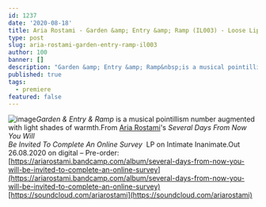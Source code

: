 ```yaml
---
id: 1237
date: '2020-08-18'
title: Aria Rostami - Garden &amp; Entry &amp; Ramp (IL003) - Loose Lips
type: post
slug: aria-rostami-garden-entry-ramp-il003
author: 100
banner: []
description: "Garden &amp; Entry &amp; Ramp&nbsp;is a musical pointillism number augmented with light shades of warmth. From Aria Rostami&#39;s Several Days From Now You WillBe Invited To Complete An Online Survey\L LP on Intimate Inanimate. Out 26.08.2020 on digital &#8211; Pre-order: https://ariarostami.bandcamp.com/album/several-days-from-now-you-will-be-invited-to-complete-an-online-survey https://soundcloud.com/ariarostami [...]Read More..."
published: true
tags:
  - premiere
featured: false
---
```

![image](../undefined)_Garden & Entry & Ramp_ is a musical pointillism number augmented with light shades of warmth.From [Aria Rostami](https://ariarostami.bandcamp.com/)'s _Several Days From Now You Will  
Be Invited To Complete An Online Survey_  LP on Intimate Inanimate.Out 26.08.2020 on digital – Pre-order: [](https://ariarostami.bandcamp.com/album/several-days-from-now-you-will-be-invited-to-complete-an-online-survey)[https://ariarostami.bandcamp.com/album/several-days-from-now-you-will-be-invited-to-complete-an-online-survey](https://ariarostami.bandcamp.com/album/several-days-from-now-you-will-be-invited-to-complete-an-online-survey)[https://soundcloud.com/ariarostami](https://soundcloud.com/ariarostami)